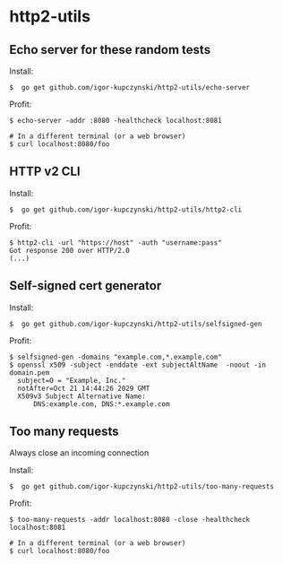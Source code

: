 # http2-utils

## Echo server for these random tests

Install:

    $  go get github.com/igor-kupczynski/http2-utils/echo-server

Profit:

    $ echo-server -addr :8080 -healthcheck localhost:8081
    
    # In a different terminal (or a web browser)
    $ curl localhost:8080/foo

## HTTP v2 CLI

Install:

    $  go get github.com/igor-kupczynski/http2-utils/http2-cli

Profit:

    $ http2-cli -url "https://host" -auth "username:pass"
    Got response 200 over HTTP/2.0
    (...)


## Self-signed cert generator

Install:

    $  go get github.com/igor-kupczynski/http2-utils/selfsigned-gen

Profit:

    $ selfsigned-gen -domains "example.com,*.example.com"
    $ openssl x509 -subject -enddate -ext subjectAltName  -noout -in domain.pem
      subject=O = "Example, Inc."
      notAfter=Oct 21 14:44:26 2029 GMT
      X509v3 Subject Alternative Name: 
          DNS:example.com, DNS:*.example.com


## Too many requests

Always close an incoming connection

Install:

    $  go get github.com/igor-kupczynski/http2-utils/too-many-requests

Profit:

    $ too-many-requests -addr localhost:8080 -close -healthcheck localhost:8081
    
    # In a different terminal (or a web browser)
    $ curl localhost:8080/foo
